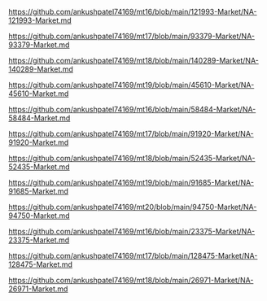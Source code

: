 <p><a href="https://github.com/ankushpatel74169/mt16/blob/main/121993-Market/NA-121993-Market.md">https://github.com/ankushpatel74169/mt16/blob/main/121993-Market/NA-121993-Market.md</a></p><p><a href="https://github.com/ankushpatel74169/mt17/blob/main/93379-Market/NA-93379-Market.md">https://github.com/ankushpatel74169/mt17/blob/main/93379-Market/NA-93379-Market.md</a></p><p><a href="https://github.com/ankushpatel74169/mt18/blob/main/140289-Market/NA-140289-Market.md">https://github.com/ankushpatel74169/mt18/blob/main/140289-Market/NA-140289-Market.md</a></p><p><a href="https://github.com/ankushpatel74169/mt19/blob/main/45610-Market/NA-45610-Market.md">https://github.com/ankushpatel74169/mt19/blob/main/45610-Market/NA-45610-Market.md</a></p><p><a href="https://github.com/ankushpatel74169/mt16/blob/main/58484-Market/NA-58484-Market.md">https://github.com/ankushpatel74169/mt16/blob/main/58484-Market/NA-58484-Market.md</a></p><p><a href="https://github.com/ankushpatel74169/mt17/blob/main/91920-Market/NA-91920-Market.md">https://github.com/ankushpatel74169/mt17/blob/main/91920-Market/NA-91920-Market.md</a></p><p><a href="https://github.com/ankushpatel74169/mt18/blob/main/52435-Market/NA-52435-Market.md">https://github.com/ankushpatel74169/mt18/blob/main/52435-Market/NA-52435-Market.md</a></p><p><a href="https://github.com/ankushpatel74169/mt19/blob/main/91685-Market/NA-91685-Market.md">https://github.com/ankushpatel74169/mt19/blob/main/91685-Market/NA-91685-Market.md</a></p><p><a href="https://github.com/ankushpatel74169/mt20/blob/main/94750-Market/NA-94750-Market.md">https://github.com/ankushpatel74169/mt20/blob/main/94750-Market/NA-94750-Market.md</a></p><p><a href="https://github.com/ankushpatel74169/mt16/blob/main/23375-Market/NA-23375-Market.md">https://github.com/ankushpatel74169/mt16/blob/main/23375-Market/NA-23375-Market.md</a></p><p><a href="https://github.com/ankushpatel74169/mt17/blob/main/128475-Market/NA-128475-Market.md">https://github.com/ankushpatel74169/mt17/blob/main/128475-Market/NA-128475-Market.md</a></p><p><a href="https://github.com/ankushpatel74169/mt18/blob/main/26971-Market/NA-26971-Market.md">https://github.com/ankushpatel74169/mt18/blob/main/26971-Market/NA-26971-Market.md</a></p>
